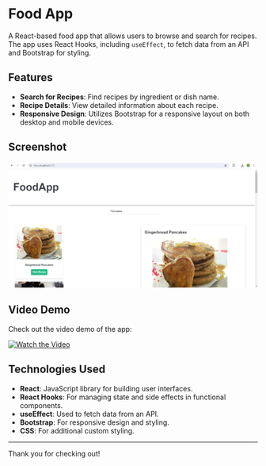 # Food App

A React-based food app that allows users to browse and search for recipes. The app uses React Hooks, including `useEffect`, to fetch data from an API and Bootstrap for styling.

## Features

- **Search for Recipes**: Find recipes by ingredient or dish name.
- **Recipe Details**: View detailed information about each recipe.
- **Responsive Design**: Utilizes Bootstrap for a responsive layout on both desktop and mobile devices.

## Screenshot

![Food App Screenshot](https://github.com/VidyavathiR/FoodApp-React/blob/main/Screenshot%202024-08-07%20132830.png)

## Video Demo

Check out the video demo of the app:

[![Watch the Video](https://github.com/VidyavathiR/FoodApp-React/blob/main/path-to-thumbnail.png)](https://github.com/VidyavathiR/FoodApp-React/blob/main/Screen%20Recording%202024-08-07%20132344.mp4)


## Technologies Used

- **React**: JavaScript library for building user interfaces.
- **React Hooks**: For managing state and side effects in functional components.
- **useEffect**: Used to fetch data from an API.
- **Bootstrap**: For responsive design and styling.
- **CSS**: For additional custom styling.



---

Thank you for checking out!



